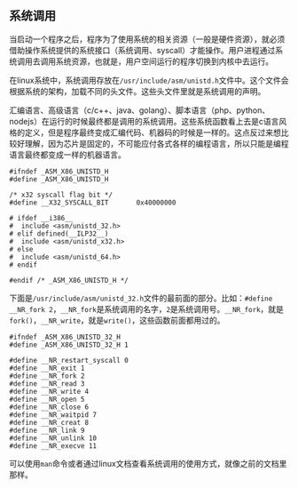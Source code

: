 ## 系统调用

当启动一个程序之后，程序为了使用系统的相关资源（一般是硬件资源），就必须借助操作系统提供的系统接口（系统调用、syscall）才能操作。用户进程通过系统调用去调用系统资源，也就是，用户空间运行的程序切换到内核中去运行。

在linux系统中，系统调用存放在`/usr/include/asm/unistd.h`文件中。这个文件会根据系统的架构，加载不同的头文件。这些头文件里就是系统调用的声明。

汇编语言、高级语言（c/c++、java、golang）、脚本语言（php、python、nodejs）在运行的时候最终都是调用的系统调用。这些系统函数看上去是c语言风格的定义，但是程序最终变成汇编代码、机器码的时候是一样的。这点反过来想比较好理解，因为芯片是固定的，不可能应付各式各样的编程语言，所以只能是编程语言最终都变成一样的机器语言。

```
#ifndef _ASM_X86_UNISTD_H
#define _ASM_X86_UNISTD_H

/* x32 syscall flag bit */
#define __X32_SYSCALL_BIT       0x40000000

# ifdef __i386__
#  include <asm/unistd_32.h>
# elif defined(__ILP32__)
#  include <asm/unistd_x32.h>
# else
#  include <asm/unistd_64.h>
# endif

#endif /* _ASM_X86_UNISTD_H */
```

下面是`/usr/include/asm/unistd_32.h`文件的最前面的部分。比如：`#define __NR_fork 2`，`__NR_fork`是系统调用的名字，`2`是系统调用号。`__NR_fork`，就是`fork()`，`__NR_write`，就是`write()`，这些函数前面都用过的。

```
#ifndef _ASM_X86_UNISTD_32_H
#define _ASM_X86_UNISTD_32_H 1

#define __NR_restart_syscall 0
#define __NR_exit 1
#define __NR_fork 2
#define __NR_read 3
#define __NR_write 4
#define __NR_open 5
#define __NR_close 6
#define __NR_waitpid 7
#define __NR_creat 8
#define __NR_link 9
#define __NR_unlink 10
#define __NR_execve 11
```

可以使用`man`命令或者通过linux文档查看系统调用的使用方式，就像之前的文档里那样。